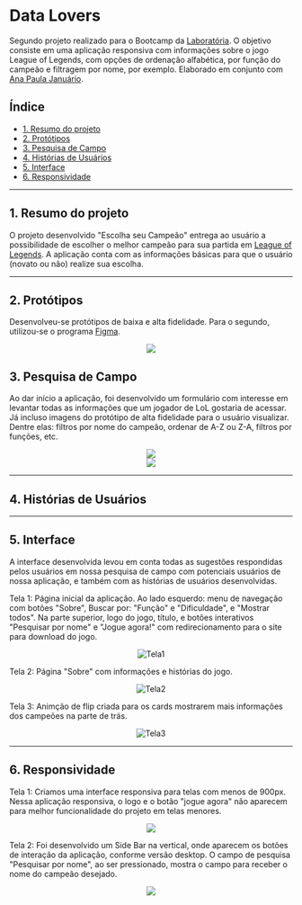 # Data Lovers

Segundo projeto realizado para o Bootcamp da [Laboratória](https://www.laboratoria.la/br). O objetivo consiste em uma aplicação responsiva com informações sobre o jogo League of Legends, com opções de ordenação alfabética, por função do campeão e filtragem por nome, por exemplo. Elaborado em conjunto com [Ana Paula Januário](https://github.com/paulajanu).


## Índice

* [1. Resumo do projeto](#1-resumo-do-projeto)
* [2. Protótipos](#2-prototipos)
* [3. Pesquisa de Campo](#3-pesquisa-de-campo)
* [4. Histórias de Usuários](#3-historias-de-usuarios)
* [5. Interface](#4-interface)
* [6. Responsividade](#4-responsividade)


***
## 1. Resumo do projeto

O projeto desenvolvido "Escolha seu Campeão" entrega ao usuário a possibilidade de escolher o melhor campeão para sua partida em [League of Legends](https://pt.wikipedia.org/wiki/League_of_Legends). A aplicação conta com as informações básicas para que o usuário (novato ou não) realize sua escolha.

***
## 2. Protótipos

Desenvolveu-se protótipos de baixa e alta fidelidade. Para o segundo, utilizou-se o programa [Figma](www.figma.com).

<div align='center'>
<img src="https://user-images.githubusercontent.com/30864314/218770635-25c7c695-4228-4d06-a019-3e6199d90979.png"/>
</div>

## 3. Pesquisa de Campo 

Ao dar início a aplicação, foi desenvolvido um formulário com interesse em levantar todas as informações que um jogador de LoL gostaria de acessar. Já incluso imagens do protótipo de alta fidelidade para o usuário visualizar. Dentre elas: filtros por nome do campeão, ordenar de A-Z ou Z-A, filtros por funções, etc.

<div align='center'>
<img src="https://user-images.githubusercontent.com/30864314/218774884-a65edb14-380e-42cc-9aeb-c06241ed2a09.png"/>
</div> 
<div align='center'>
<img src="https://user-images.githubusercontent.com/30864314/218775441-deb83563-93c6-4e91-922c-6a118b8ce8a1.png"/>
</div> 



***

## 4. Histórias de Usuários


***

## 5. Interface

A interface desenvolvida levou em conta todas as sugestões respondidas pelos usuários em nossa pesquisa de campo com potenciais usuários de nossa aplicação, e também com as histórias de usuários desenvolvidas.

Tela 1: Página inicial da aplicação. Ao lado esquerdo: menu de navegação com botões "Sobre", Buscar por: "Função" e "Dificuldade", e "Mostrar todos".
Na parte superior, logo do jogo, título, e botões interativos "Pesquisar por nome" e "Jogue agora!" com redirecionamento para o site para download do jogo.
<div align='center'>
<img alt="Tela1" src="https://user-images.githubusercontent.com/30864314/218776209-61077be1-f98c-434f-acf3-fe6cbdf888d3.png"/>
</div> 
 
Tela 2: Página "Sobre" com informações e histórias do jogo.
<div align='center'>
<img alt="Tela2" src="https://user-images.githubusercontent.com/30864314/218776664-a9481f1a-5f50-4994-8cbd-2eb207daad8d.png"/>
</div> 
 
Tela 3: Animção de flip criada para os cards mostrarem mais informações dos campeões na parte de trás.
<div align='center'>
<img alt="Tela3" src="https://user-images.githubusercontent.com/30864314/218809695-e47446dc-08e0-4d44-b1cd-e5843e3604aa.png"/>
</div> 
 
***
## 6. Responsividade
Tela 1: Criamos uma interface responsiva para telas com menos de 900px. Nessa aplicação responsiva, o logo e o botão "jogue agora" não aparecem para melhor funcionalidade do projeto em telas menores. 
<div align='center'>
<img src="https://user-images.githubusercontent.com/30864314/218776897-c5b5d5cc-7344-4932-8e6e-3a1030619631.png"/>
</div> 

Tela 2: Foi desenvolvido um Side Bar na vertical, onde aparecem os botões de interação da aplicação, conforme versão desktop. O campo de pesquisa "Pesquisar por nome", ao ser pressionado, mostra o campo para receber o nome do campeão desejado.

<div align='center'>
<img src="https://user-images.githubusercontent.com/30864314/218777226-3bef45cd-9d46-4f3f-bcb5-18ca0d189e4c.png"/>
</div> 

